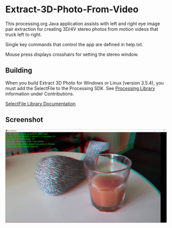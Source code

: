 # Extract-3D-Photo-From-Video
 This processing.org Java application assists with left and right eye image pair extraction for creating 3D/4V stereo photos from motion videos that truck left to right.
 
Single key commands that control the app are defined in help.txt.

Mouse press displays crosshairs for setting the stereo window. 

## Building 
When you build Extract 3D Photo for Windows or Linux (version 3.5.4), you must add the SelectFile to the Processing SDK. See [Processing Library](https://processing.org/reference/libraries/) information under Contributions.

[SelectFile Library Documentation](https://andrusiv.com/android-select-file/)

## Screenshot

![Analog screenshot](screenshots/screenshot_anaglyph.jpg)

